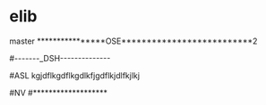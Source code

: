 # elib
master
****************OSE**************************2
 
#-------_DSH--------------


#ASL kgjdflkgdflkgdlkfjgdflkjdlfkjlkj

#NV
#*******************

